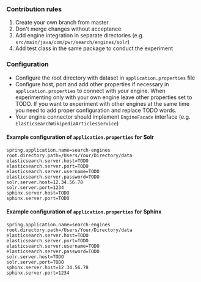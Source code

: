 ### Contribution rules

1. Create your own branch from master
2. Don't merge changes without acceptance
3. Add engine integration in separate directories (e.g. `src/main/java/com/pwr/search/engines/solr`)
4. Add test class in the same package to conduct the experiment

### Configuration
- Configure the root directory with dataset in `application.properties` file
- Configure host, port and add other properties if necessary in `application.properties` to connect with your engine. When experimenting only with your own engine leave other properties set to TODO. If you want to experiment with other engines at the same time you need to add proper configuration and replace TODO words.
- Your engine connector should implement `EngineFacade` interface (e.g. `ElasticsearchWikipediaArticlesService`)

#### Example configuration of `application.properties` for Solr
```
spring.application.name=search-engines
root.directory.path=/Users/Your/Directory/data
elasticsearch.server.host=TODO
elasticsearch.server.port=TODO
elasticsearch.server.username=TODO
elasticsearch.server.password=TODO
solr.server.host=12.34.56.78
solr.server.port=1234
sphinx.server.host=TODO
sphinx.server.port=TODO
```

#### Example configuration of `application.properties` for Sphinx
```
spring.application.name=search-engines
root.directory.path=/Users/Your/Directory/data
elasticsearch.server.host=TODO
elasticsearch.server.port=TODO
elasticsearch.server.username=TODO
elasticsearch.server.password=TODO
solr.server.host=TODO
solr.server.port=TODO
sphinx.server.host=12.34.56.78
sphinx.server.port=1234
```